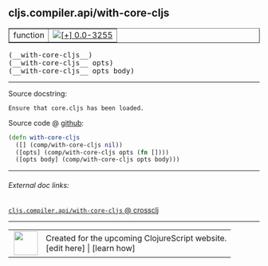 ## cljs.compiler.api/with-core-cljs



 <table border="1">
<tr>
<td>function</td>
<td><a href="https://github.com/cljsinfo/cljs-api-docs/tree/0.0-3255"><img valign="middle" alt="[+] 0.0-3255" title="Added in 0.0-3255" src="https://img.shields.io/badge/+-0.0--3255-lightgrey.svg"></a> </td>
</tr>
</table>


 <samp>
(__with-core-cljs__)<br>
</samp>
 <samp>
(__with-core-cljs__ opts)<br>
</samp>
 <samp>
(__with-core-cljs__ opts body)<br>
</samp>

---





Source docstring:

```
Ensure that core.cljs has been loaded.
```


Source code @ [github](https://github.com/clojure/clojurescript/blob/r3308/src/main/clojure/cljs/compiler/api.clj#L29-L33):

```clj
(defn with-core-cljs
  ([] (comp/with-core-cljs nil))
  ([opts] (comp/with-core-cljs opts (fn [])))
  ([opts body] (comp/with-core-cljs opts body)))
```

<!--
Repo - tag - source tree - lines:

 <pre>
clojurescript @ r3308
└── src
    └── main
        └── clojure
            └── cljs
                └── compiler
                    └── <ins>[api.clj:29-33](https://github.com/clojure/clojurescript/blob/r3308/src/main/clojure/cljs/compiler/api.clj#L29-L33)</ins>
</pre>

-->

---



###### External doc links:

[`cljs.compiler.api/with-core-cljs` @ crossclj](http://crossclj.info/fun/cljs.compiler.api/with-core-cljs.html)<br>

---

 <table>
<tr><td>
<img valign="middle" align="right" width="48px" src="http://i.imgur.com/Hi20huC.png">
</td><td>
Created for the upcoming ClojureScript website.<br>
[edit here] | [learn how]
</td></tr></table>

[edit here]:https://github.com/cljsinfo/cljs-api-docs/blob/master/cljsdoc/cljs.compiler.api_with-core-cljs.cljsdoc
[learn how]:https://github.com/cljsinfo/cljs-api-docs/wiki/cljsdoc-files

<!--

This information was too distracting to show to readers, but I'll leave it
commented here since it is helpful to:

- pretty-print the data used to generate this document
- and show how to retrieve that data



The API data for this symbol:

```clj
{:ns "cljs.compiler.api",
 :name "with-core-cljs",
 :signature ["[]" "[opts]" "[opts body]"],
 :history [["+" "0.0-3255"]],
 :type "function",
 :full-name-encode "cljs.compiler.api_with-core-cljs",
 :source {:code "(defn with-core-cljs\n  ([] (comp/with-core-cljs nil))\n  ([opts] (comp/with-core-cljs opts (fn [])))\n  ([opts body] (comp/with-core-cljs opts body)))",
          :title "Source code",
          :repo "clojurescript",
          :tag "r3308",
          :filename "src/main/clojure/cljs/compiler/api.clj",
          :lines [29 33]},
 :full-name "cljs.compiler.api/with-core-cljs",
 :docstring "Ensure that core.cljs has been loaded."}

```

Retrieve the API data for this symbol:

```clj
;; from Clojure REPL
(require '[clojure.edn :as edn])
(-> (slurp "https://raw.githubusercontent.com/cljsinfo/cljs-api-docs/catalog/cljs-api.edn")
    (edn/read-string)
    (get-in [:symbols "cljs.compiler.api/with-core-cljs"]))
```

-->
